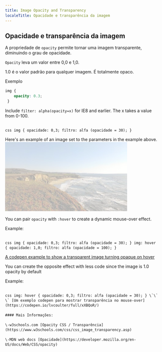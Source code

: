 ```yaml
---
title: Image Opacity and Transparency
localeTitle: Opacidade e transparência da imagem
---
```

## Opacidade e transparência da imagem

A propriedade de `opacity` permite tornar uma imagem transparente, diminuindo o grau de opacidade.

`Opacity` leva um valor entre 0,0 e 1,0.

1.0 é o valor padrão para qualquer imagem. É totalmente opaco.

Exemplo

```css
img { 
    opacity: 0.3; 
 } 
 ``` 
 
 Include ```filter: alpha(opacity=x)``` for IE8 and earlier. The x takes a value from 0-100. 
```

css img { opacidade: 0,3; filtro: alfa (opacidade = 30); }
```
Here's an example of an image set to the parameters in the example above. 
 ![image at 30% opacity](https://github.com/lvcoulter/images/blob/master/Opacity30percent.jpg?raw=true) 
 
 
 You can pair ```opacity``` with ```:hover``` to create a dynamic mouse-over effect. 
 
 Example: 
```

css img { opacidade: 0,3; filtro: alfa (opacidade = 30); } img: hover { opacidade: 1,0; filtro: alfa (opacidade = 100); }
```
[A codepen example to show a transparent image turning opaque on hover](https://codepen.io/lvcoulter/full/JrzxXa/) 
 <!--I cannot figure out how to embed a Codepen. I would really like to know--> 
 
 You can create the opposite effect with less code since the image is 1.0 opacity by default 
 
 Example: 
```

css img: hover { opacidade: 0,3; filtro: alfa (opacidade = 30); } \`\` \` [Um exemplo codepen para mostrar transparência no mouse-over](https://codepen.io/lvcoulter/full/xXBQoR/)

#### Mais Informações:

\-w3schools.com [Opacity CSS / Transparência](https://www.w3schools.com/css/css_image_transparency.asp)

\-MDN web docs [Opacidade](https://developer.mozilla.org/en-US/docs/Web/CSS/opacity)
